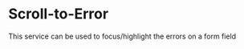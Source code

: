 Scroll-to-Error
===============

This service can be used to focus/highlight the errors on a form field 
